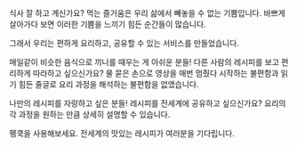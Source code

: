 식사 잘 하고 계신가요?
먹는 즐거움은 우리 삶에서 빼놓을 수 없는 기쁨입니다. 바쁘게 살아가다 보면 이러한 기쁨을 느끼기 힘든 순간들이 많습니다.

그래서 우리는 편하게 요리하고, 공유할 수 있는 서비스를 만들었습니다.

매일같이 비슷한 음식으로 끼니를 때우는 게 아쉬운 분들! 다른 사람의 레시피를 보고 편리하게 따라하고 싶으신가요?
물 묻은 손으로 영상을 매번 멈췄다 시작하는 불편함과 읽기 힘든 줄글로 요리 과정을 해석하는 불편함을 없앴습니다.

나만의 레시피를 자랑하고 싶은 분들! 레시피를 전세계에 공유하고 싶으신가요?
요리의 각 과정을 원하는 만큼 상세히 설명할 수 있습니다.

펭쿡을 사용해보세요. 전세계의 맛있는 레시피가 여러분을 기다립니다.
